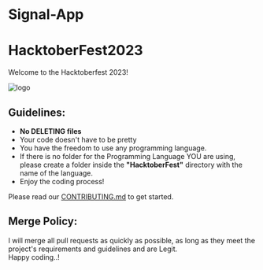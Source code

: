 # Signal-App

# HacktoberFest2023

Welcome to the Hacktoberfest 2023!
<br>

![logo](https://github.com/Aryan-Bhargav8/HactoberFest2023/blob/ChangesBranches1/hf10_banner_sponsors_1032x600.png)

## Guidelines:

- **No DELETING files** 
- Your code doesn't have to be pretty
- You have the freedom to use any programming language.
- If there is no folder for the Programming Language YOU are using, please create a folder inside the **"HacktoberFest"** directory with the name of the language.
- Enjoy the coding process!

Please read our [CONTRIBUTING.md](./CONTRIBUTING.md) to get started.

## Merge Policy:
I will merge all pull requests as quickly as possible, as long as they meet the project's requirements and guidelines and are Legit.
<br>
Happy coding..!
